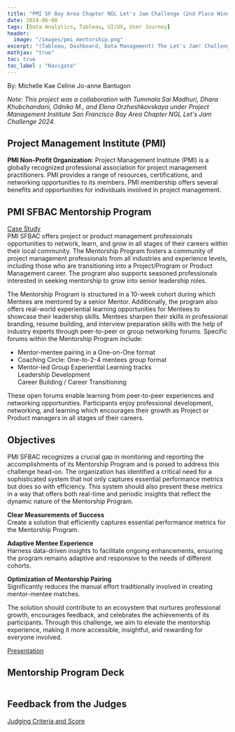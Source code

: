 ```yaml
---
title: "PMI SF Bay Area Chapter NGL Let's Jam Challenge (2nd Place Winner)"
date: 2024-06-08
tags: [Data Analytics, Tableau, UI/UX, User Journey]
header:
  image: "/images/pmi_mentorship.png"
excerpt: "(Tableau, Dashboard, Data Management) The Let's Jam! Challenge is an opportunity for you to showcase your talents and skills in project and product development, working alongside your peers to solve real-world business challenges. "
mathjax: "true"
toc: true
toc_label : "Navigate"
---
```

By: Michelle Kae Celine Jo-anne Bantugon<br>

<i> Note: This project was a collaboration with Tummala Sai Madhuri, Dhara Khubchandani, Odniko M., and Elena Orzheshkovskaya under Project Management Institute San Francisco Bay Area Chapter NGL Let's Jam Challenge 2024.</i><br>

## Project Management Institute (PMI)
<b>PMI Non-Profit Organization</b>: Project Management Institute (PMI) is a globally recognized professional association for project management practitioners. PMI provides a range of resources, certifications, and networking opportunities to its members. PMI membership offers several benefits and opportunities for individuals involved in project management. <br>

## PMI SFBAC Mentorship Program
[Case Study](https://docs.google.com/document/d/1SjgbHalPZTt2CRRIFBALj0i5RHHY7vjz5bK3PmxsAS8/edit?usp=drive_link) <br>
PMI SFBAC offers project or product management professionals opportunities to network, learn, and grow in all stages of their careers within their local community. The Mentorship Program fosters a community of project management professionals from all industries and experience levels, including those who are transitioning into a Project/Program or Product Management career. The program also supports seasoned professionals interested in seeking mentorship to grow into senior leadership roles.<br>

The Mentorship Program is structured in a 10-week cohort during which Mentees are mentored by a senior Mentor. Additionally, the program also offers real-world experiential learning opportunities for Mentees to showcase their leadership skills. Mentees sharpen their skills in professional branding, resume building, and interview preparation skills with the help of industry experts through peer-to-peer or group networking forums. Specific forums within the Mentorship Program include:
- Mentor-mentee pairing in a One-on-One format <br>
- Coaching Circle: One-to-2-4 mentees group format <br>
- Mentor-led Group Experiential Learning tracks <br>
    Leadership Development <br>
    Career Building / Career Transitioning<br>

These open forums enable learning from peer-to-peer experiences and networking opportunities. Participants enjoy professional development, networking, and learning which encourages their growth as Project or Product managers in all stages of their careers.<br>

## Objectives
PMI SFBAC recognizes a crucial gap in monitoring and reporting the accomplishments of its Mentorship Program and is poised to address this challenge head-on. The organization has identified a critical need for a sophisticated system that not only captures essential performance metrics but does so with efficiency. This system should also present these metrics in a way that offers both real-time and periodic insights that reflect the dynamic nature of the Mentorship Program.<br>

<b>Clear Measurements of Success</b><br>
Create a solution that efficiently captures essential performance metrics for the Mentorship Program.<br>

<b>Adaptive Mentee Experience</b><br>
Harness data-driven insights to facilitate ongoing enhancements, ensuring the program remains adaptive and responsive to the needs of different cohorts.<br>

<b>Optimization of Mentorship Pairing</b><br>
Significantly reduces the manual effort traditionally involved in creating mentor-mentee matches.<br>

The solution should contribute to an ecosystem that nurtures professional growth, encourages feedback, and celebrates the achievements of its participants. Through this challenge, we aim to elevate the mentorship experience, making it more accessible, insightful, and rewarding for everyone involved.<br>


[Presentation](https://www.canva.com/design/DAGKxlcBX0M/hGKFb-RbyD4DYKdBOCFzxw/view?utm_content=DAGKxlcBX0M&utm_campaign=share_your_design&utm_medium=link&utm_source=shareyourdesignpanel) <br>

## Mentorship Program Deck
<img src="{{ site.url }}{{ site.baseurl }}/images/TMP.png" alt=""><br>
<img src="{{ site.url }}{{ site.baseurl }}/images/TMP1.png" alt=""><br>
<img src="{{ site.url }}{{ site.baseurl }}/images/TMP2.png" alt=""><br>
<img src="{{ site.url }}{{ site.baseurl }}/images/TMP3.png" alt=""><br>
<img src="{{ site.url }}{{ site.baseurl }}/images/TMP4.png" alt=""><br>
<img src="{{ site.url }}{{ site.baseurl }}/images/TMP5.png" alt=""><br>
<img src="{{ site.url }}{{ site.baseurl }}/images/TMP6.png" alt=""><br>
<img src="{{ site.url }}{{ site.baseurl }}/images/TMP7.png" alt=""><br>
<img src="{{ site.url }}{{ site.baseurl }}/images/TMP8.png" alt=""><br>
<img src="{{ site.url }}{{ site.baseurl }}/images/TMP9.png" alt=""><br>
<img src="{{ site.url }}{{ site.baseurl }}/images/TMP10.png" alt=""><br>
<img src="{{ site.url }}{{ site.baseurl }}/images/TMP11.png" alt=""><br>
<img src="{{ site.url }}{{ site.baseurl }}/images/TMP12.png" alt=""><br>
<img src="{{ site.url }}{{ site.baseurl }}/images/TMP13.png" alt=""><br>
<img src="{{ site.url }}{{ site.baseurl }}/images/TMP14.png" alt=""><br>
<img src="{{ site.url }}{{ site.baseurl }}/images/TMP15.png" alt=""><br>
<img src="{{ site.url }}{{ site.baseurl }}/images/TMP16.png" alt=""><br>

## Feedback from the Judges
[Judging Criteria and Score](https://docs.google.com/spreadsheets/d/1M5fZxc6jP_045xIr8-yE_YDPZ8PRHoORnoRFkRBCfpg/edit?gid=0#gid=0)<br>
